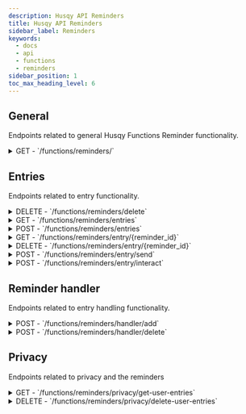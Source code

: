 ```yaml
---
description: Husqy API Reminders
title: Husqy API Reminders
sidebar_label: Reminders
keywords:
  - docs
  - api
  - functions
  - reminders
sidebar_position: 1
toc_max_heading_level: 6
---
```


## General

Endpoints related to general Husqy Functions Reminder functionality.

<details>
  <summary>GET - `/functions/reminders/`</summary>

Home endpoint for the Reminder Husqy API. Returns only success message displaying that it is the Function Reminders Husqy API route.

</details>

## Entries

Endpoints related to entry functionality.

<details>
  <summary>DELETE - `/functions/reminders/delete`</summary>

Deletes all known reminders for a specified guild.

Body data (JSON):
| field | required | type | description |
| --- | --- | --- | --- |
| guild_id | yes | `integer` | The ID of the guild to remove the reminders from |

Possible errors:

- BadRequestError

</details>

<details>
  <summary>GET - `/functions/reminders/entries`</summary>

Returns a list of reminder entries for the specified guild.

Query string parameters:
| field | required | type | description |
| --- | --- | --- | --- |
| guild_id | yes | `integer` | The ID of the guild to get the reminders entries from |
| page | no | `integer` | The page number to get (default = 1) |
| page_size | no | `integer` | The amount of entries to return in one page (default = 10) |

Possible errors:

- BadRequestError
- SettingsError
- DatabaseError
- InternalServerError

</details>

<details>
  <summary>POST - `/functions/reminders/entries`</summary>

Endpoint to create a new reminders entry in a guild for a member.

Body data (JSON):
| field | required | type | description |
| --- | --- | --- | --- |
| guild_id | yes | `integer` | The ID of the guild to create the reminder in |
| channel_id | yes | `integer` | (May be None) The ID of the channel where the `/reminder create` command is send |
| message_id | yes | `integer` | (May be None) The ID of the message created by the `/reminder create` command |
| wait_duration | yes | `string` | The duration to wait before sending the reminder |
| destination_id | yes | `integer` | The ID of the channel or, in case of a user DM the ID of the user, to where to send the reminder after the wait duration is over |
| description | yes | `string` | (May be None) The description of the reminder |
| target_user_id | yes | `integer` | The ID of the user who will be owner of the reminder and thus the target user (if destination is user DM the target ID MUST be that user) |
| linked_message | yes | `string` | (May be None) A link to a discord message (or any other link for that matter) to place in the reminder |

Possible errors:

- BadRequestError
- SettingsError
- InternalServerError
- Unprocessable Entity

```
{
    "success": False,
    "data": {},
    "error": {
        "code": 422,
        "message": "Unprocessable Entity! {reason}",
    },
},
```

</details>

<details>
  <summary>GET - `/functions/reminders/entry/{reminder_id}`</summary>

Returns a details of the specified reminder in the specified guild.

Query string parameters:
| field | required | type | description |
| --- | --- | --- | --- |
| guild_id | yes | `integer` | The ID of the guild to get the specified reminders entry details from |

Possible errors:

- BadRequestError
- SettingsError
- DatabaseError
- InternalServerError

</details>

<details>
  <summary>DELETE - `/functions/reminders/entry/{reminder_id}`</summary>

Deletes the specified reminder from the specified guild.

Body data (JSON):
| field | required | type | description |
| --- | --- | --- | --- |
| guild_id | yes | `integer` | The ID of the guild to get the specified reminders entry details from |
| channel_id | yes | `integer` | (May be None) The ID of the channel where the `/reminder delete` command is send |
| message_id | yes | `integer` | (May be None) The ID of the message created by the `/reminder delete` command |

Possible errors:

- BadRequestError
- SettingsError
- InternalServerError
- Unprocessable Entity

```
{
    "success": False,
    "data": {},
    "error": {
        "code": 422,
        "message": "Unprocessable Entity! {reason}",
    },
},
```

</details>

<details>
  <summary>POST - `/functions/reminders/entry/send`</summary>

:::danger

Do not use this endpoint yourself! Reminders will be send by Husqy automatically.

:::

Endpoint to send the specified reminder to the destination of the reminder.

Body data (JSON):
| field | required | type | description |
| --- | --- | --- | --- |
| guild_id | yes | `integer` | The ID of the guild where the reminder is located |
| reminder_id | yes | `string` | The ID of the reminder to send |

Possible errors:

- BadRequestError
- SettingsError
- InternalServerError

</details>

<details>
  <summary>POST - `/functions/reminders/entry/interact`</summary>

Endpoint to send the specified reminder to the destination of the reminder.

Body data (JSON):
| field | required | type | description |
| --- | --- | --- | --- |
| guild_id | yes | `integer` | The ID of the guild where the reminder that is interacted with is located |
| channel_id | yes | `integer` | The ID of the channel where the interacted to reminder is located |
| interacted_message_id | yes | `integer` | The ID of the reminder messages to which is reacted |
| action | yes | `string` | The interaction action. Possible actions: delete |

Possible errors:

- BadRequestError
- SettingsError
- InternalServerError

</details>

## Reminder handler

Endpoints related to entry handling functionality.

<details>
  <summary>POST - `/functions/reminders/handler/add`</summary>

:::danger

Do not use this endpoint yourself! Please use the POST - `/functions/reminders/entries` to create a new reminder.

:::

Endpoint to add a reminder to the reminder handler service.

Body data (JSON):
| field | required | type | description |
| --- | --- | --- | --- |
| guild_id | yes | `integer` | The ID of the guild where the reminder is created |
| reminder_id | yes | `integer` | The ID of the reminder which is should be added to the reminder handler service |
| wait_duration | yes | `integer` | The duration to wait before sending the reminder |
| end_time | yes | `integer` | The planned end time of the reminder |

Possible errors:

- BadRequestError

</details>

<details>
  <summary>POST - `/functions/reminders/handler/delete`</summary>

:::danger

Do not use this endpoint yourself! Please use the DELETE - `/functions/reminders/entry/{reminder_id}` to delete an existing reminder.

:::

Endpoint to delete a reminder from the reminder handler service.

Body data (JSON):
| field | required | type | description |
| --- | --- | --- | --- |
| guild_id | yes | `integer` | The ID of the guild where the reminder is located |
| reminder_id | yes | `integer` | The ID of the reminder which is should be deeted from the reminder handler service |

Possible errors:

- BadRequestError

</details>

## Privacy

Endpoints related to privacy and the reminders


<details>
  <summary>GET - `/functions/reminders/privacy/get-user-entries`</summary>

:::danger

Do not use this endpoint yourself! This endpoint will be used by Husqy's Privacy configurator (`/privacy`) command.

:::

Endpoint to get the amount of references in reminders to your user.

Query string parameters:
| field | required | type | description |
| --- | --- | --- | --- |
| guild_id | yes | `integer` | The ID of the guild to get the specified references in |
| privacy_member_id | yes | `integer` | The ID of the member who wants to check their references |

Possible errors:

- BadRequestError
- ForbiddenError
- InternalServerError

</details>

<details>
  <summary>DELETE - `/functions/reminders/privacy/delete-user-entries`</summary>

:::danger

Do not use this endpoint yourself! This endpoint will be used by Husqy's Privacy configurator (`/privacy`) command.

:::

Endpoint to delete the references in reminders to your user.

Body data (JSON):
| field | required | type | description |
| --- | --- | --- | --- |
| guild_id | yes | `integer` | The ID of the guild to delete the specified references in |
| privacy_member_id | yes | `integer` | The ID of the member who wants to remove their references |

Possible errors:

- BadRequestError
- ForbiddenError
- InternalServerError

</details>
